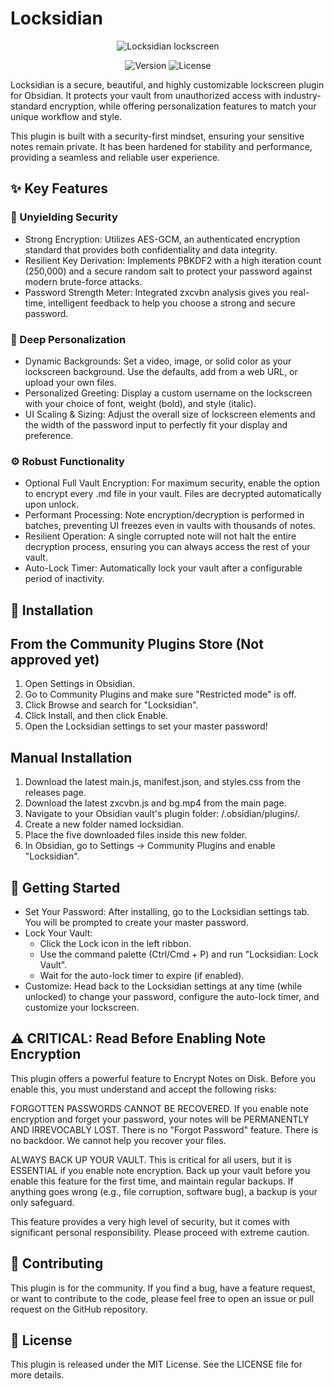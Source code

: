 # Locksidian
<p align="center">
<img alt="Locksidian lockscreen" src="https://github.com/user-attachments/assets/74bed28f-c472-4080-9344-fcd2b339f47e" />
</p>

<p align="center">
<img alt="Version" src="https://img.shields.io/badge/version-2.1.0-blue.svg?cacheSeconds=2592000" />
<img alt="License" src="https://img.shields.io/badge/license-MIT-green.svg" />
</p>


Locksidian is a secure, beautiful, and highly customizable lockscreen plugin for Obsidian. It protects your vault from unauthorized access with industry-standard encryption, while offering personalization features to match your unique workflow and style.

This plugin is built with a security-first mindset, ensuring your sensitive notes remain private. It has been hardened for stability and performance, providing a seamless and reliable user experience.

## ✨ Key Features

### 🔐 Unyielding Security
- Strong Encryption: Utilizes AES-GCM, an authenticated encryption standard that provides both confidentiality and data integrity.
- Resilient Key Derivation: Implements PBKDF2 with a high iteration count (250,000) and a secure random salt to protect your password against modern brute-force attacks.
- Password Strength Meter: Integrated zxcvbn analysis gives you real-time, intelligent feedback to help you choose a strong and secure password.

### 🎨 Deep Personalization
- Dynamic Backgrounds: Set a video, image, or solid color as your lockscreen background. Use the defaults, add from a web URL, or upload your own files.
- Personalized Greeting: Display a custom username on the lockscreen with your choice of font, weight (bold), and style (italic).
- UI Scaling & Sizing: Adjust the overall size of lockscreen elements and the width of the password input to perfectly fit your display and preference.

### ⚙️ Robust Functionality
- Optional Full Vault Encryption: For maximum security, enable the option to encrypt every .md file in your vault. Files are decrypted automatically upon unlock.
- Performant Processing: Note encryption/decryption is performed in batches, preventing UI freezes even in vaults with thousands of notes.
- Resilient Operation: A single corrupted note will not halt the entire decryption process, ensuring you can always access the rest of your vault.
- Auto-Lock Timer: Automatically lock your vault after a configurable period of inactivity.

## 🚀 Installation
## From the Community Plugins Store (Not approved yet)
1. Open Settings in Obsidian.
2. Go to Community Plugins and make sure "Restricted mode" is off.
3. Click Browse and search for "Locksidian".
4. Click Install, and then click Enable.
5. Open the Locksidian settings to set your master password!

## Manual Installation
1. Download the latest main.js, manifest.json, and styles.css from the releases page.
2. Download the latest zxcvbn.js and bg.mp4 from the main page.
3. Navigate to your Obsidian vault's plugin folder: <YourVault>/.obsidian/plugins/.
4. Create a new folder named locksidian.
5. Place the five downloaded files inside this new folder.
6. In Obsidian, go to Settings -> Community Plugins and enable "Locksidian".

## 📖 Getting Started
- Set Your Password: After installing, go to the Locksidian settings tab. You will be prompted to create your master password.
- Lock Your Vault:
	- Click the Lock icon in the left ribbon.
	- Use the command palette (Ctrl/Cmd + P) and run "Locksidian: Lock Vault".
	- Wait for the auto-lock timer to expire (if enabled).
- Customize: Head back to the Locksidian settings at any time (while unlocked) to change your password, configure the auto-lock timer, and customize your lockscreen.


## ⚠️ CRITICAL: Read Before Enabling Note Encryption

This plugin offers a powerful feature to Encrypt Notes on Disk. Before you enable this, you must understand and accept the following risks:

FORGOTTEN PASSWORDS CANNOT BE RECOVERED.
If you enable note encryption and forget your password, your notes will be PERMANENTLY AND IRREVOCABLY LOST. There is no "Forgot Password" feature. There is no backdoor. We cannot help you recover your files.

ALWAYS BACK UP YOUR VAULT.
This is critical for all users, but it is ESSENTIAL if you enable note encryption. Back up your vault before you enable this feature for the first time, and maintain regular backups. If anything goes wrong (e.g., file corruption, software bug), a backup is your only safeguard.

This feature provides a very high level of security, but it comes with significant personal responsibility. Please proceed with extreme caution.

## 🤝 Contributing

This plugin is for the community. If you find a bug, have a feature request, or want to contribute to the code, please feel free to open an issue or pull request on the GitHub repository.

## 📄 License

This plugin is released under the MIT License. See the LICENSE file for more details.
